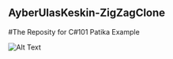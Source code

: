 ## AyberUlasKeskin-ZigZagClone
#The Reposity for C#101 Patika Example

![Alt Text](https://github.com/Mobil-Oyun-Bootcamp-V/AyberUlasKeskin-ZigZagClone/blob/master/Gif/1.gif)
